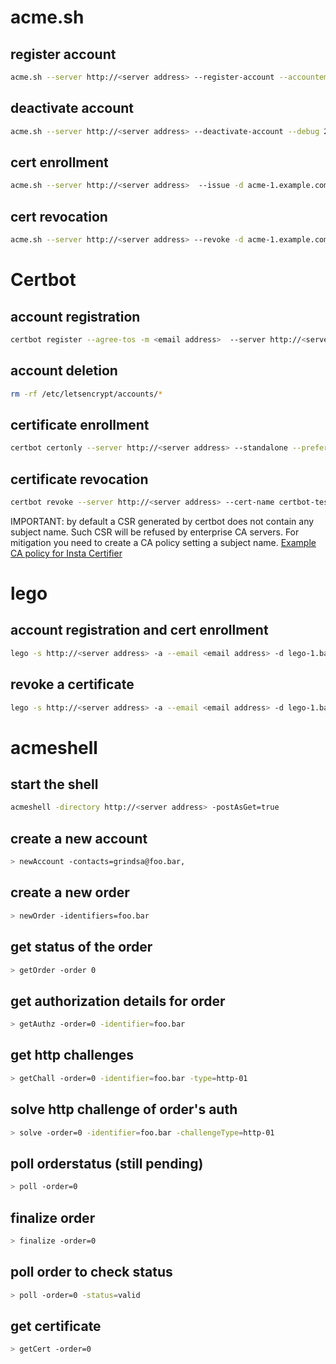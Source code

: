 <!-- markdownlint-disable  MD013 -->

<!-- wiki-title Example commands for acme clients -->

# acme.sh

## register account

```bash
acme.sh --server http://<server address> --register-account --accountemail <email address> --debug 2 --output-insecure
```

## deactivate account

```bash
acme.sh --server http://<server address> --deactivate-account --debug 2 --output-insecure
```

## cert enrollment

```bash
acme.sh --server http://<server address>  --issue -d acme-1.example.com -d acme-2.example.com --standalone --debug 2 --output-insecure --force
```

## cert revocation

```bash
acme.sh --server http://<server address> --revoke -d acme-1.example.com -d acme-2.example.com --debug 2 --output-insecure
```

# Certbot

## account registration

```bash
certbot register --agree-tos -m <email address>  --server http://<server address> --no-eff-email
```

## account deletion

```bash
rm -rf /etc/letsencrypt/accounts/*
```

## certificate enrollment

```bash
certbot certonly --server http://<server address> --standalone --preferred-challenges http -d certbot-1.example.com -d certbot-2.example.com --cert-name certbot-test
```

## certificate revocation

```bash
certbot revoke --server http://<server address> --cert-name certbot-test
```

IMPORTANT: by default a CSR generated by certbot does not contain any subject name. Such CSR will be refused by enterprise CA servers. For mitigation you need to create a CA policy setting a subject name.
[Example CA policy for Insta Certifier](certifier.md)

# lego

## account registration and cert enrollment

```bash
lego -s http://<server address> -a --email <email address> -d lego-1.bar.local -d lego-2.bar.local --http run
```

## revoke a certificate

```bash
lego -s http://<server address> -a --email <email address> -d lego-1.bar.local revoke
```

# acmeshell

## start the shell

```bash
acmeshell -directory http://<server address> -postAsGet=true
```

## create a new account

```bash
> newAccount -contacts=grindsa@foo.bar,
```

## create a new order

```bash
> newOrder -identifiers=foo.bar
```

## get status of the order

```bash
> getOrder -order 0
```

## get authorization details for order

```bash
> getAuthz -order=0 -identifier=foo.bar
```

## get http challenges

```bash
> getChall -order=0 -identifier=foo.bar -type=http-01
```

## solve http challenge of order's auth

```bash
> solve -order=0 -identifier=foo.bar -challengeType=http-01
```

## poll orderstatus (still pending)

```bash
> poll -order=0
```

## finalize order

```bash
> finalize -order=0
```

## poll order to check status

```bash
> poll -order=0 -status=valid
```

## get certificate

```bash
> getCert -order=0
```
